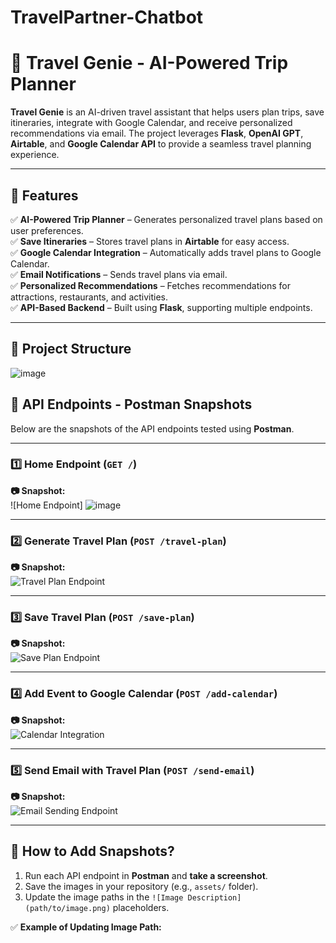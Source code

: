 # TravelPartner-Chatbot

# 🧳 Travel Genie - AI-Powered Trip Planner

**Travel Genie** is an AI-driven travel assistant that helps users plan trips, save itineraries, integrate with Google Calendar, and receive personalized recommendations via email. The project leverages **Flask**, **OpenAI GPT**, **Airtable**, and **Google Calendar API** to provide a seamless travel planning experience.

---

## 🚀 Features

✅ **AI-Powered Trip Planner** – Generates personalized travel plans based on user preferences.  
✅ **Save Itineraries** – Stores travel plans in **Airtable** for easy access.  
✅ **Google Calendar Integration** – Automatically adds travel plans to Google Calendar.  
✅ **Email Notifications** – Sends travel plans via email.  
✅ **Personalized Recommendations** – Fetches recommendations for attractions, restaurants, and activities.  
✅ **API-Based Backend** – Built using **Flask**, supporting multiple endpoints.  

---
## 📂 Project Structure

![image](https://github.com/user-attachments/assets/e0e8e6f6-e5ed-4e00-b673-d100eb124033)


## 📸 API Endpoints - Postman Snapshots

Below are the snapshots of the API endpoints tested using **Postman**.

---

### 1️⃣ Home Endpoint (`GET /`)

**📷 Snapshot:**  
![Home Endpoint] ![image](https://github.com/user-attachments/assets/cfd40c37-9c7c-4412-b165-30a797834f02)



---

### 2️⃣ Generate Travel Plan (`POST /travel-plan`)

**📷 Snapshot:**  
![Travel Plan Endpoint](path/to/travel_plan_endpoint.png)  <!-- Replace with actual image path -->

---

### 3️⃣ Save Travel Plan (`POST /save-plan`)

**📷 Snapshot:**  
![Save Plan Endpoint](path/to/save_plan_endpoint.png)  <!-- Replace with actual image path -->

---

### 4️⃣ Add Event to Google Calendar (`POST /add-calendar`)

**📷 Snapshot:**  
![Calendar Integration](path/to/calendar_endpoint.png)  <!-- Replace with actual image path -->

---

### 5️⃣ Send Email with Travel Plan (`POST /send-email`)

**📷 Snapshot:**  
![Email Sending Endpoint](path/to/email_endpoint.png)  <!-- Replace with actual image path -->

---

## 📌 How to Add Snapshots?

1. Run each API endpoint in **Postman** and **take a screenshot**.
2. Save the images in your repository (e.g., `assets/` folder).
3. Update the image paths in the `![Image Description](path/to/image.png)` placeholders.

✅ **Example of Updating Image Path:**
